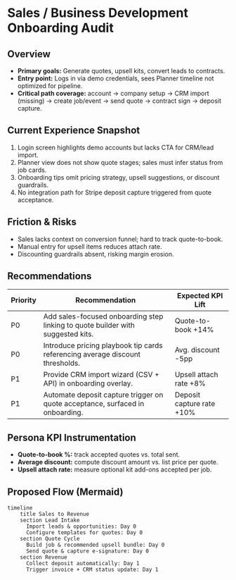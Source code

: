 # Sales / Business Development Onboarding Audit

## Overview
- **Primary goals:** Generate quotes, upsell kits, convert leads to contracts.
- **Entry point:** Logs in via demo credentials, sees Planner timeline not optimized for pipeline.
- **Critical path coverage:** account → company setup → CRM import (missing) → create job/event → send quote → contract sign → deposit capture.

## Current Experience Snapshot
1. Login screen highlights demo accounts but lacks CTA for CRM/lead import.
2. Planner view does not show quote stages; sales must infer status from job cards.
3. Onboarding tips omit pricing strategy, upsell suggestions, or discount guardrails.
4. No integration path for Stripe deposit capture triggered from quote acceptance.

## Friction & Risks
- Sales lacks context on conversion funnel; hard to track quote-to-book.
- Manual entry for upsell items reduces attach rate.
- Discounting guardrails absent, risking margin erosion.

## Recommendations
| Priority | Recommendation | Expected KPI Lift |
| --- | --- | --- |
| P0 | Add sales-focused onboarding step linking to quote builder with suggested kits. | Quote-to-book +14% |
| P0 | Introduce pricing playbook tip cards referencing average discount thresholds. | Avg. discount -5pp |
| P1 | Provide CRM import wizard (CSV + API) in onboarding overlay. | Upsell attach rate +8% |
| P1 | Automate deposit capture trigger on quote acceptance, surfaced in onboarding. | Deposit capture rate +10% |

## Persona KPI Instrumentation
- **Quote-to-book %:** track accepted quotes vs. total sent.
- **Average discount:** compute discount amount vs. list price per quote.
- **Upsell attach rate:** measure optional kit add-ons accepted per job.

## Proposed Flow (Mermaid)
```mermaid
timeline
    title Sales to Revenue
    section Lead Intake
      Import leads & opportunities: Day 0
      Configure templates for quotes: Day 0
    section Quote Cycle
      Build job & recommended upsell bundle: Day 0
      Send quote & capture e-signature: Day 0
    section Revenue
      Collect deposit automatically: Day 1
      Trigger invoice + CRM status update: Day 1
```
